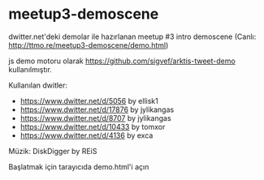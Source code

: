 # meetup3-demoscene

dwitter.net'deki demolar ile hazırlanan meetup #3 intro demoscene (Canlı: http://ttmo.re/meetup3-demoscene/demo.html)

js demo motoru olarak https://github.com/sigvef/arktis-tweet-demo kullanılmıştır.

Kullanılan dwitler:

- https://www.dwitter.net/d/5056 by ellisk1
- https://www.dwitter.net/d/17876 by jylikangas
- https://www.dwitter.net/d/8707 by jylikangas
- https://www.dwitter.net/d/10433 by tomxor
- https://www.dwitter.net/d/4136 by exca

Müzik: DiskDigger by REiS

Başlatmak için tarayıcıda demo.html'i açın
